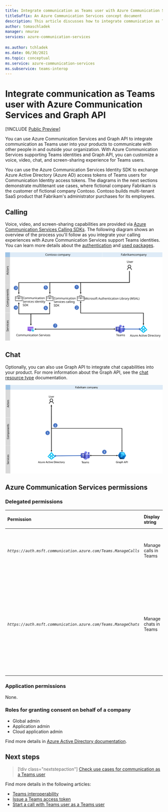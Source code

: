 ```yaml
---
title: Integrate communication as Teams user with Azure Communication Services
titleSuffix: An Azure Communication Services concept document
description: This article discusses how to integrate communication as Teams user with Azure Communication Services.
author: tomaschladek
manager: nmurav
services: azure-communication-services

ms.author: tchladek
ms.date: 06/30/2021
ms.topic: conceptual
ms.service: azure-communication-services
ms.subservice: teams-interop
---
```

# Integrate communication as Teams user with Azure Communication Services and Graph API

[!INCLUDE [Public Preview](../includes/public-preview-include-document.md)]

You can use Azure Communication Services and Graph API to integrate communication as Teams user into your products to communicate with other people in and outside your organization. With Azure Communication Services supporting Teams identities and Graph API, you can customize a voice, video, chat, and screen-sharing experience for Teams users.

You can use the Azure Communication Services Identity SDK to exchange Azure Active Directory (Azure AD) access tokens of Teams users for Communication Identity access tokens. The diagrams in the next sections demonstrate multitenant use cases, where fictional company Fabrikam is the customer of fictional company Contoso. Contoso builds multi-tenant SaaS product that Fabrikam's administrator purchases for its employees. 

## Calling 

Voice, video, and screen-sharing capabilities are provided via [Azure Communication Services Calling SDKs](./interop/teams-user-calling.md). The following diagram shows an overview of the process you'll follow as you integrate your calling experiences with Azure Communication Services support Teams identities. You can learn more details about the [authentication](./interop/custom-teams-endpoint-authentication-overview.md) and [used packages](../quickstarts/manage-teams-identity.md). 

![Diagram of the process to integrate the calling capabilities into your product with Azure Communication Services.](./media/teams-identities/teams-identity-calling-overview.svg)

## Chat

Optionally, you can also use Graph API to integrate chat capabilities into your product. For more information about the Graph API, see the [chat resource type](/graph/api/channel-post-messages) documentation. 

![Diagram of the process to integrate the chat capabilities into your product with Graph API.](./media/teams-identities/teams-identity-chat-overview.png)

## Azure Communication Services permissions

### Delegated permissions

|   Permission    |  Display string   |  Description | Admin consent required | Microsoft account supported |
|:--- |:--- |:--- |:--- |:--- |
| _`https://auth.msft.communication.azure.com/Teams.ManageCalls`_ | Manage calls in Teams | Start, join, forward, transfer, or leave Teams calls and update call properties. | No | No |
| _`https://auth.msft.communication.azure.com/Teams.ManageChats`_ | Manage chats in Teams | Create, read, update, and delete 1:1 or group chat threads on behalf of the signed-in user. Read, send, update, and delete messages in chat threads on behalf of the signed-in user. | No | No |

### Application permissions

None.

### Roles for granting consent on behalf of a company

- Global admin
- Application admin
- Cloud application admin

Find more details in [Azure Active Directory documentation](../../active-directory/roles/permissions-reference.md).

## Next steps

> [!div class="nextstepaction"]
> [Check use cases for communication as a Teams user](./interop/custom-teams-endpoint-use-cases.md)

Find more details in the following articles:
- [Teams interoperability](./teams-interop.md)
- [Issue a Teams access token](../quickstarts/manage-teams-identity.md)
- [Start a call with Teams user as a Teams user](../quickstarts/voice-video-calling/get-started-with-voice-video-calling-custom-teams-client.md)
